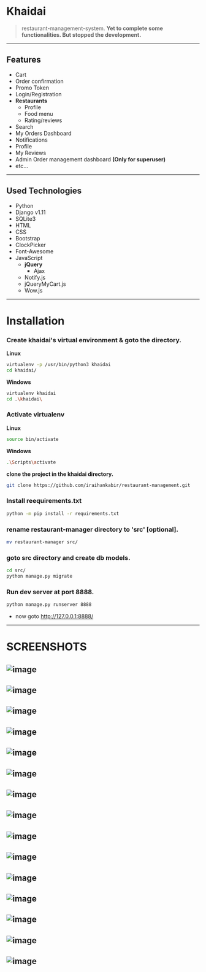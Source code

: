 # Khaidai
> restaurant-management-system.
> **Yet to complete some functionalities. But stopped the development.**
---

## Features
* Cart
* Order confirmation
* Promo Token
* Login/Registration
* **Restaurants**
	* Profile
	* Food menu
	* Rating/reviews
* Search
* My Orders Dashboard
* Notifications
* Profile
* My Reviews
* Admin Order management dashboard **(Only for superuser)**
* etc...
---

## Used Technologies
* Python
* Django v1.11
* SQLite3
* HTML
* CSS
* Bootstrap
* ClockPicker
* Font-Awesome
* JavaScript
	* **jQuery**
		* Ajax
	* Notify.js
	* jQueryMyCart.js
	* Wow.js
---

# Installation

### Create khaidai's virtual environment & goto the directory.
**Linux**
```bash
virtualenv -p /usr/bin/python3 khaidai
cd khaidai/
```
**Windows**
```bash
virtualenv khaidai
cd .\khaidai\
```

### Activate virtualenv
**Linux**
```bash
source bin/activate
```
**Windows**
```bash
.\Scripts\activate
```

**clone the project in the khaidai directory.**
```bash
git clone https://github.com/iraihankabir/restaurant-management.git
```

### Install reequirements.txt
```bash
python -m pip install -r requirements.txt
```

### rename restaurant-manager directory to 'src' **[optional]**.
```bash
mv restaurant-manager src/
```

### goto src directory and create db models.
```bash
cd src/
python manage.py migrate
```

### Run dev server at port 8888.
```bash
python manage.py runserver 8888
```
* now goto http://127.0.0.1:8888/
---

# SCREENSHOTS

![image](ss/home1.png)
---
![image](ss/home2.png)
---
![image](ss/right-menu.png)
---
![image](ss/profile-info.png)
---
![image](ss/mycart.png)
---
![image](ss/my-reviews.png)
---
![image](ss/notification-list.png)
---
![image](ss/restaurant-detail.png)
---
![image](ss/restaurant-foods.png)
---
![image](ss/restaurant-list.png)
---
![image](ss/restaurant-reviews.png)
---
![image](ss/order-confirm.png)
---
![image](ss/order-confirm2.png)
---
![image](ss/order-dashboard.png)
---
![image](ss/order-detail.png)
---

